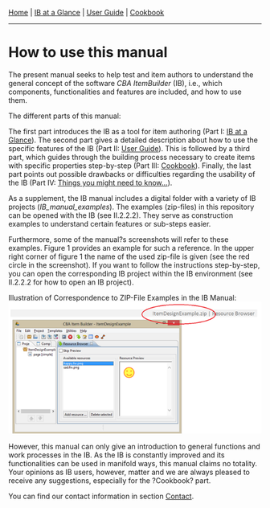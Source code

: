 [Home](README.md) | [IB at a Glance](2_IB-at-a-Glance.md) | [User Guide](3_User-Guide.md) | [Cookbook](4_Cookbook.md)

---

How to use this manual
======================

The present manual seeks to help test and item authors to understand the general concept of the software *CBA ItemBuilder* (IB), i.e., which components, functionalities and features are included, and how to use them.

The different parts of this manual:

The first part introduces the IB as a tool for item authoring (Part I: [IB at a Glance](IB-at-a-Glance.md)). The second part gives a detailed description about how to use the specific features of the IB (Part II: [User Guide](User-Guide.md)). This is followed by a third part, which guides through the building process necessary to create items with specific properties step-by-step (Part III: [Cookbook](Cookbook.md)). Finally, the last part points out possible drawbacks or difficulties regarding the usability of the IB (Part IV: [Things you might need to know...](Things-to-know.md)).

As a supplement, the IB manual includes a digital folder with a variety of IB projects (*IB\_manual\_examples*). The examples (zip-files) in this repository can be opened with the IB (see II.2.2.2). They serve as construction examples to understand certain features or sub-steps easier.

Furthermore, some of the manual?s screenshots will refer to these examples. Figure 1 provides an example for such a reference. In the upper right corner of figure 1 the name of the used zip-file is given (see the red circle in the screenshot). If you want to follow the instructions step-by-step, you can open the corresponding IB project within the IB environment (see II.2.2.2 for how to open an IB project).

Illustration of Correspondence to ZIP-File Examples in the IB Manual: 
![](images/reference_to_example_project.fw.png)

However, this manual can only give an introduction to general functions and work processes in the IB. As the IB is constantly improved and its functionalities can be used in manifold ways, this manual claims no totality. Your opinions as IB users, however, matter and we are always pleased to receive any suggestions, especially for the ?Cookbook? part. 

You can find our contact information in section [Contact](3_Contact.md).